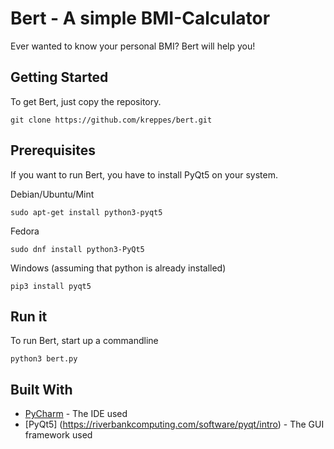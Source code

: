 # Bert - A simple BMI-Calculator

Ever wanted to know your personal BMI? Bert will help you!

## Getting Started

To get Bert, just copy the repository.
````
git clone https://github.com/kreppes/bert.git
````

## Prerequisites

If you want to run Bert, you have to install PyQt5 on your system.

Debian/Ubuntu/Mint
````
sudo apt-get install python3-pyqt5
````
Fedora
````
sudo dnf install python3-PyQt5
````

Windows (assuming that python is already installed)
````
pip3 install pyqt5
````

## Run it

To run Bert, start up a commandline 
````
python3 bert.py
````

## Built With

* [PyCharm](https://www.jetbrains.com/pycharm/) - The IDE used
* [PyQt5] (https://riverbankcomputing.com/software/pyqt/intro) - The GUI framework used
